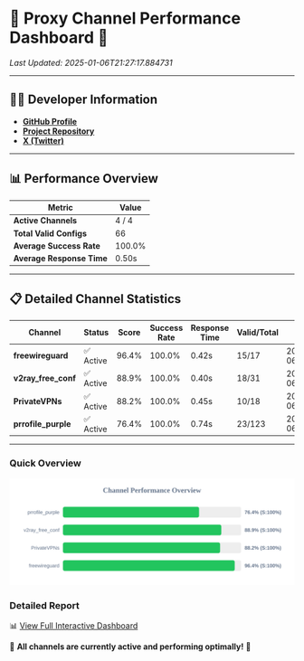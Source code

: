 # 🌟 Proxy Channel Performance Dashboard 🌟

_Last Updated: 2025-01-06T21:27:17.884731_

---

## 👩‍💻 Developer Information

- **[GitHub Profile](https://github.com/4n0nymou3)**  
- **[Project Repository](https://github.com/4n0nymou3/multi-proxy-config-fetcher)**  
- **[X (Twitter)](https://x.com/4n0nymou3)**  

---

## 📊 Performance Overview

| Metric                | Value       |
|-----------------------|-------------|
| **Active Channels**   | 4 / 4       |
| **Total Valid Configs** | 66          |
| **Average Success Rate** | 100.0%      |
| **Average Response Time** | 0.50s       |

---

## 📋 Detailed Channel Statistics

| Channel          | Status     | Score  | Success Rate | Response Time | Valid/Total | Last Success               |
|------------------|------------|--------|--------------|---------------|-------------|----------------------------|
| **freewireguard**  | ✅ Active  | 96.4%  | 100.0% | 0.42s         | 15/17       | 2025-01-06T21:27:17.882828 |
| **v2ray_free_conf**  | ✅ Active  | 88.9%  | 100.0% | 0.40s         | 18/31       | 2025-01-06T21:27:16.938049 |
| **PrivateVPNs**  | ✅ Active  | 88.2%  | 100.0% | 0.45s         | 10/18       | 2025-01-06T21:27:17.431141 |
| **prrofile_purple**  | ✅ Active  | 76.4%  | 100.0% | 0.74s         | 23/123       | 2025-01-06T21:27:16.500452 |

---

### Quick Overview
<div align="center">
  <a href="https://raw.githubusercontent.com/nullluser/NullRepo/refs/heads/main/assets/channel_stats_chart.svg">
    <img src="https://raw.githubusercontent.com/nullluser/NullRepo/refs/heads/main/assets/channel_stats_chart.svg" alt="Source Performance Statistics" width="800">
  </a>
</div>

### Detailed Report
📊 [View Full Interactive Dashboard](https://htmlpreview.github.io/?https://github.com/nullluser/NullRepo/blob/main/assets/performance_report.html)

🎉 **All channels are currently active and performing optimally!** 🎉
